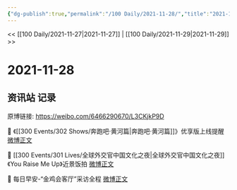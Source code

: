 ```yaml
---
{"dg-publish":true,"permalink":"/100 Daily/2021-11-28/","title":"2021-11-28","created":"2022-12-23T11:05:20.000+08:00","updated":"2023-02-26T00:50:25.000+08:00"}
---
```



<< [[100 Daily/2021-11-27\|2021-11-27]] | [[100 Daily/2021-11-29\|2021-11-29]] >>

# 2021-11-28

## 资讯站 记录

原博链接: https://weibo.com/6466290670/L3CKjkP9D

💫 《[[300 Events/302 Shows/奔跑吧·黄河篇\|奔跑吧·黄河篇]]》优享版上线提醒 [微博正文](https://weibo.com/detail/4708485013701426)

💫 [[300 Events/301 Lives/全球外交官中国文化之夜\|全球外交官中国文化之夜]]《You Raise Me Up》近景饭拍 [微博正文](https://weibo.com/detail/4708500196822168)

💫 每日早安-“金鸡会客厅”采访全程 [微博正文](https://weibo.com/detail/4708427455005771)

